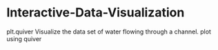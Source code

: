 # Interactive-Data-Visualization


plt.quiver Visualize the data set of water flowing through a channel. plot using quiver
